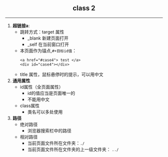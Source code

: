 ## <center>class 2</center>
---
1. **超链接a**:
   + 跳转方式：target 属性
      + _blank 新建页面打开
      + _self 在当前窗口打开
    + 本页面作为锚点,`#+目标id值`：
       ```
       <a href="#case4"> test </a>
       <div id="case4"></div>
       ```
    + title 属性，鼠标悬停时的提示，可以用中文
2. **通用属性**
   + id属性（全页面属性）
      + id的值应当是页面唯一的
      +  不能用中文
   + class属性
      + 类名可以多处使用
3. **路径**
   + 绝对路径
      + 浏览器搜索栏中的路径
   + 相对路径
      + 当前页面文件所在文件夹：`./`
      + 当前页面文件所在文件夹的上一级文件夹： `../`
